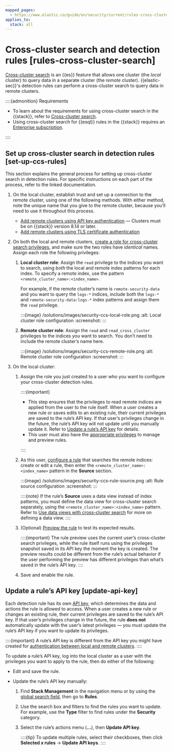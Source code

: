 ```yaml
---
mapped_pages:
  - https://www.elastic.co/guide/en/security/current/rules-cross-cluster-search.html
applies_to:
  stack: all
---
```


# Cross-cluster search and detection rules [rules-cross-cluster-search]

[Cross-cluster search](../../search/cross-cluster-search.md) is an {{es}} feature that allows one cluster (the *local* cluster) to query data in a separate cluster (the *remote* cluster). {{elastic-sec}}'s detection rules can perform a cross-cluster search to query data in remote clusters.

::::{admonition} Requirements
* To learn about the requirements for using cross-cluster search in the {{stack}}, refer to [Cross-cluster search](../../search/cross-cluster-search.md). 
* Using cross-cluster search for {{esql}} rules in the {{stack}} requires an [Enterprise subscription](https://www.elastic.co/pricing). 

::::

## Set up cross-cluster search in detection rules [set-up-ccs-rules]

This section explains the general process for setting up cross-cluster search in detection rules. For specific instructions on each part of the process, refer to the linked documentation.

1. On the local cluster, establish trust and set up a connection to the remote cluster, using one of the following methods. With either method, note the unique name that you give to the remote cluster, because you’ll need to use it throughout this process.

    * [Add remote clusters using API key authentication](../../../deploy-manage/remote-clusters/remote-clusters-api-key.md) — Clusters must be on {{stack}} version 8.14 or later.
    * [Add remote clusters using TLS certificate authentication](../../../deploy-manage/remote-clusters/remote-clusters-cert.md)

2. On both the local and remote clusters, [create a role for cross-cluster search privileges](../../../deploy-manage/remote-clusters/remote-clusters-cert.md#clusters-privileges-ccs-kibana-cert), and make sure the two roles have *identical* names. Assign each role the following privileges:

    1. **Local cluster role**: Assign the `read` privilege to the indices you want to search, using *both* the local and remote index patterns for each index. To specify a remote index, use the pattern `<remote_cluster_name>:<index_name>`.

        For example, if the remote cluster’s name is `remote-security-data` and you want to query the `logs-*` indices, include both the `logs-*` and `remote-security-data:logs-*` index patterns and assign them the `read` privilege.

        :::{image} /solutions/images/security-ccs-local-role.png
        :alt: Local cluster role configuration
        :screenshot:
        :::

    2. **Remote cluster role**: Assign the `read` and `read_cross_cluster` privileges to the indices you want to search. You don’t need to include the remote cluster’s name here.

        :::{image} /solutions/images/security-ccs-remote-role.png
        :alt: Remote cluster role configuration
        :screenshot:
        :::

3. On the local cluster:

    1. Assign the role you just created to a user who you want to configure your cross-cluster detection rules.

        ::::{important}
        * This step ensures that the privileges to read remote indices are applied from the user to the rule itself. When a user creates a new rule or saves edits to an existing rule, their current privileges are saved to the rule’s API key. If that user’s privileges change in the future, the rule’s API key will not update until you manually update it. Refer to [Update a rule’s API key](#update-api-key) for details.
        * This user must also have the [appropriate privileges](detections-requirements.md#enable-detections-ui) to manage and preview rules.

        ::::

    2. As this user, [configure a rule](create-detection-rule.md) that searches the remote indices: create or edit a rule, then enter the `<remote_cluster_name>:<index_name>` pattern in the **Source** section.

        :::{image} /solutions/images/security-ccs-rule-source.png
        :alt: Rule source configuration
        :screenshot:
        :::

        ::::{note}
        If the rule’s **Source** uses a data view instead of index patterns, you must define the data view for cross-cluster search separately, using the `<remote_cluster_name>:<index_name>` pattern. Refer to [Use data views with cross-cluster search](../../../explore-analyze/find-and-organize/data-views.md#management-cross-cluster-search) for more on defining a data view.
        ::::

    3. (Optional) [Preview the rule](create-detection-rule.md#preview-rules) to test its expected results.

        ::::{important}
        The rule preview uses the current user’s cross-cluster search privileges, while the rule itself runs using the privileges snapshot saved in its API key the moment the key is created. The preview results could be different from the rule’s actual behavior if the user performing the preview has different privileges than what’s saved in the rule’s API key.
        ::::

    4. Save and enable the rule.



## Update a rule’s API key [update-api-key]

Each detection rule has its own [API key](../../../explore-analyze/alerts-cases/alerts/alerting-setup.md#alerting-authorization), which determines the data and actions the rule is allowed to access. When a user creates a new rule or changes an existing rule, their current privileges are saved to the rule’s API key. If that user’s privileges change in the future, the rule **does not** automatically update with the user’s latest privileges — you must update the rule’s API key if you want to update its privileges.

::::{important}
A rule’s API key is different from the API key you might have created for [authentication between local and remote clusters](#set-up-ccs-rules).
::::


To update a rule’s API key, log into the local cluster as a user with the privileges you want to apply to the rule, then do either of the following:

* Edit and save the rule.
* Update the rule’s API key manually:

    1. Find **Stack Management** in the navigation menu or by using the [global search field](/explore-analyze/find-and-organize/find-apps-and-objects.md), then go to **Rules**.
    2. Use the search box and filters to find the rules you want to update. For example, use the **Type** filter to find rules under the **Security** category.
    3. Select the rule’s actions menu (**…​**), then **Update API key**.

        ::::{tip}
        To update multiple rules, select their checkboxes, then click **Selected *x* rules** → **Update API keys**.
        ::::

